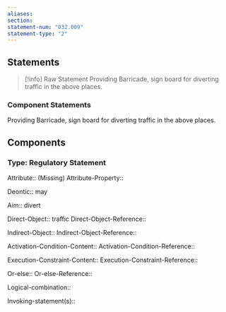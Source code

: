 ```yaml
---
aliases: 
section: 
statement-num: "032.009"
statement-type: "2"
---
```

## Statements 
> [!info] Raw Statement
> Providing Barricade, sign board for diverting traffic in the above places. 
 
> 

### Component Statements
Providing Barricade, sign board for diverting traffic in the above places. 
 
## Components
### Type: Regulatory Statement
Attribute:: (Missing)
Attribute-Property::

Deontic:: may

Aim:: divert 

Direct-Object:: traffic
Direct-Object-Reference:: 

Indirect-Object::
Indirect-Object-Reference:: 

Activation-Condition-Content::
Activation-Condition-Reference:: 

Execution-Constraint-Content::
Execution-Constraint-Reference:: 

Or-else::
Or-else-Reference:: 

Logical-combination::

Invoking-statement(s)::